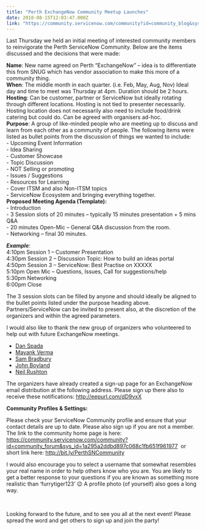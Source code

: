 ```yaml
---
title: "Perth ExchangeNow Community Meetup Launches"
date: 2018-08-15T12:03:47.000Z
link: "https://community.servicenow.com/community?id=community_blog&sys_id=f18125ffdbff1f4067a72926ca9619be"
---
```

<p>Last Thursday we held an initial meeting of interested community members to reinvigorate the Perth ServiceNow Community. Below are the items discussed and the decisions that were made:</p>
<p><strong>Name</strong>: New name agreed on Perth “ExchangeNow” – idea is to differentiate this from SNUG which has vendor association to make this more of a community thing.<br /><strong>When</strong>: The middle month in each quarter. (i.e. Feb, May, Aug, Nov) Ideal day and time to meet was Thursday at 4pm. Duration should be 2 hours.<br /><strong>Hosting</strong>: Can be customer, partner or ServiceNow but ideally rotating through different locations. Hosting is not tied to presenter necessarily. Hosting location does not necessarily also need to include food/drink catering but could do. Can be agreed with organisers ad-hoc.<br /><strong>Purpose</strong>: A group of like-minded people who are meeting up to discuss and learn from each other as a community of people. The following items were listed as bullet points from the discussion of things we wanted to include:<br />- Upcoming Event Information<br />- Idea Sharing<br />- Customer Showcase<br />- Topic Discussion<br />- NOT Selling or promoting<br />- Issues / Suggestions<br />- Resources for Learning<br />- Cover ITSM and also Non-ITSM topics<br />- ServiceNow Ecosystem and bringing everything together.<br /><strong>Proposed Meeting Agenda (Template):</strong><br />- Introduction<br />- 3 Session slots of 20 minutes – typically 15 minutes presentation &#43; 5 mins Q&amp;A<br />- 20 minutes Open-Mic – General Q&amp;A discussion from the room.<br />- Networking – final 30 minutes.</p>
<p><em><strong>Example</strong></em>:<br />4:10pm Session 1 – Customer Presentation<br />4:30pm Session 2 – Discussion Topic: How to build an ideas portal<br />4:50pm Session 3 – ServiceNow: Best Practise on XXXXX<br />5:10pm Open Mic – Questions, Issues, Call for suggestions/help<br />5:30pm Networking<br />6:00pm Close</p>
<p>The 3 session slots can be filled by anyone and should ideally be aligned to the bullet points listed under the purpose heading above. Partners/ServiceNow can be invited to present also, at the discretion of the organizers and within the agreed parameters.</p>
<p>I would also like to thank the new group of organizers who volunteered to help out with future ExchangeNow meetings. </p>
<ul><li><a href="community?id&#61;community_user_profile&amp;user&#61;100f46a1db181fc09c9ffb651f96193a" target="_blank" rel="nofollow">Dan Spada</a> </li><li><a href="community?id&#61;community_user_profile&amp;user&#61;c1431229db1c1fc09c9ffb651f9619f8" target="_blank" rel="nofollow">Mayank Verma</a> </li><li><a href="community?id&#61;community_user_profile&amp;user&#61;e99e0ae9dbd41fc09c9ffb651f96199d" target="_blank" rel="nofollow">Sam Bradbury</a> </li><li><a href="community?id&#61;community_user_profile&amp;user&#61;2baf4e6ddb181fc09c9ffb651f961993" target="_blank" rel="nofollow">John Boyland</a> </li><li><a href="community?id&#61;community_user_profile&amp;user&#61;3e7ece69dbd41fc09c9ffb651f96193d" target="_blank" rel="nofollow">Neil Rushton</a></li></ul>
<p>The organizers have already created a sign-up page for an ExchangeNow email distribution at the following address. Please sign up there also to receive these notifications: <a href="http://eepurl.com/dD9vxX" target="_blank" rel="nofollow">http://eepurl.com/dD9vxX</a></p>
<p><strong>Community Profiles &amp; Settings:</strong></p>
<p>Please check your ServiceNow Community profile and ensure that your contact details are up to date. Please also sign up if you are not a member. The link to the community home page is here: <a href="community?id&#61;community_forum&amp;sys_id&#61;1a295a2ddbd897c068c1fb651f961977" rel="nofollow">https://community.servicenow.com/community?id&#61;community_forum&amp;sys_id&#61;1a295a2ddbd897c068c1fb651f961977</a>  or short link here: <a href="http://bit.ly/PerthSNCommunity" rel="nofollow">http://bit.ly/PerthSNCommunity</a></p>
<div>I would also encourage you to select a username that somewhat resembles your real name in order to help others know who you are. You are likely to get a better response to your questions if you are known as something more realistic than ‘furrytiger123’ &#x1f609; A profile photo (of yourself) also goes a long way.</div>
<p> </p>
<p>Looking forward to the future, and to see you all at the next event! Please spread the word and get others to sign up and join the party!</p>